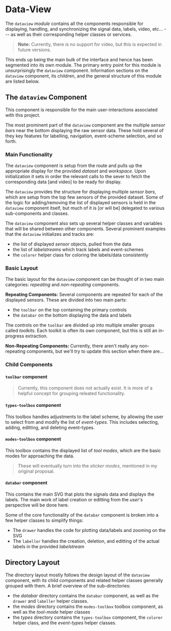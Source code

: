 # Data-View
The `dataview` _module_ contains all the components responsible for 
displaying, handling, and synchronizing the signal data, labels, video, etc...
--- as well as their corresponding helper classes or services.

> **Note:** Currently, there is no support for video, 
but this is expected in future versions.

This ends up being the main bulk of the interface and hence has been segmented 
into its own module.
The primary entry point for this module is unsurprisingly the `dataview` component.
Information sections on the `dataview` component, its children, 
and the general structure of this module are listed below.

## The `dataview` Component
This component is responsible for the main user-interactions associated with this project.

The most prominent part of the `dataview` component are the multiple _sensor bars_
near the bottom displaying the raw sensor data.
These hold several of they key features for labelling, navigation, 
event-scheme selection, and so forth.

### Main Functionality
The `dataview` component is setup from the route and pulls up the appropriate display
for the provided _dataset_ and _workspace_.
Upon initialization it sets in order the relevant calls to the sever 
to fetch the corresponding data [and video] to be ready for display.

The `dataview` provides the structure for displaying multiple _sensor bars_,
which are setup from the top few sensors of the provided dataset.
Some of the logic for adding/removing the list of displayed sensors
is held in the `dataview` component itself, but much of it is [or will be]
delegated to various sub-components and classes.

The `dataview` component also sets up several helper classes and variables that 
will be shared between other components.
Several prominent examples that the `dataview` initializes and tracks are:

- the list of displayed _sensor_ objects, pulled from the data
- the list of _labelstreams_ which track labels and event-schemes
- the `colorer` helper class for coloring the labels/data consistently

### Basic Layout
The basic layout for the `dataview` component can be thought of in two main categories:
_repeating_ and _non-repeating_ components.

**Repeating Components:**
Several components are repeated for each of the displayed sensors.
These are divided into two main parts:

 - the `toolbar` on the top containing the primary controls
 - the `databar` on the bottom displaying the data and labels

The controls on the `toolbar` are divided up 
into multiple smaller groups called _toolkits_.
Each toolkit is often its own component, but this is still an in-progress extraction.

**Non-Repeating Components:**
Currently, there aren't really any non-repeating components,
but we'll try to update this section when there are...

### Child Components
#### `toolbar` component
> Currently, this component does not actually exist.
It is more of a helpful concept for grouping releated functionality.

#### `types-toolbox` component
This toolbox handles adjustments to the label scheme,
by allowing the user to select from and modify the list of _event-types_.
This includes selecting, adding, editting, and deleting event-types.

#### `modes-toolbox` component
This toolbox contains the displayed list of _tool modes_, which are the basic modes
for approaching the data.

> These will eventually turn into the _sticker modes_, mentioned in my original proposal.

#### `databar` component
This contains the main SVG that plots the signals data and displays the labels.
The main work of label creation or editting from the _user's_ perspective 
will be done here.

Some of the core functionality of the `databar` component 
is broken into a few helper classes to simplify things:

- The `drawer` handles the code for plotting data/labels and zooming on the SVG
- The `labeller` handles the creation, deletion, and editting of the actual labels
in the provided _labelstream_

## Directory Layout
The directory layout mostly follows the design layout of the `dataview` component,
with its child components and related helper classes generally grouped with them.
A brief overview of the sub-directories:

- the _databar_ directory contains the `databar` component, as well as the `drawer` and `labeller` helper classes.
- the _modes_ directory contains the `modes-toolbox` toolbox component,
 as well as the _tool-mode_ helper classes
 - the _types_ directory contains the `types-toolbox` component,
 the `colorer` helper class, and the _event-types_ helper classes.


